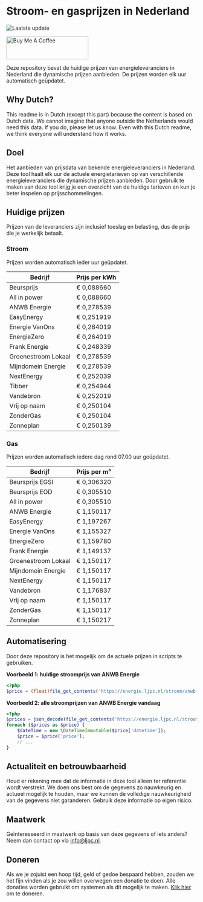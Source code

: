 # Stroom- en gasprijzen in Nederland

![Laatste update](https://img.shields.io/badge/laatste%20update-2025--09--02%2006%3A00%20CET-brightgreen)

<a href="https://www.buymeacoffee.com/Lars-" target="_blank"><img src="https://cdn.buymeacoffee.com/buttons/v2/default-orange.png" alt="Buy Me A Coffee" height="60" style="height: 60px !important;width: 217px !important;" ></a>

Deze repository bevat de huidige prijzen van energieleveranciers in Nederland die dynamische prijzen aanbieden. De prijzen worden elk uur automatisch geüpdatet.

## Why Dutch?

This readme is in Dutch (except this part) because the content is based on Dutch data. We cannot imagine that anyone outside the Netherlands would need this data. If you do, please let us know. Even with this Dutch readme, we think
everyone will understand how it works.

## Doel

Het aanbieden van prijsdata van bekende energieleveranciers in Nederland. Deze tool haalt elk uur de actuele energietarieven op van verschillende energieleveranciers die dynamische prijzen aanbieden. Door gebruik te maken van deze tool
krijg je een overzicht van de huidige tarieven en kun je beter inspelen op prijsschommelingen.

## Huidige prijzen

Prijzen van de leveranciers zijn inclusief toeslag en belasting, dus de prijs die je werkelijk betaalt.

### Stroom

Prijzen worden automatisch ieder uur geüpdatet.

 Bedrijf | Prijs per kWh 
---------|---------------
Beursprijs | € 0,088660
All in power | € 0,088660
ANWB Energie | € 0,278539
EasyEnergy | € 0,251919
Energie VanOns | € 0,264019
EnergieZero | € 0,264019
Frank Energie | € 0,248339
Groenestroom Lokaal | € 0,278539
Mijndomein Energie | € 0,278539
NextEnergy | € 0,252039
Tibber | € 0,254944
Vandebron | € 0,252019
Vrij op naam | € 0,250104
ZonderGas | € 0,250104
Zonneplan | € 0,250139


### Gas

Prijzen worden automatisch iedere dag rond 07.00 uur geüpdatet.

 Bedrijf | Prijs per m³ 
---------|--------------
Beursprijs EGSI | € 0,306320
Beursprijs EOD | € 0,305510
All in power | € 0,305510
ANWB Energie | € 1,150117
EasyEnergy | € 1,197267
Energie VanOns | € 1,155327
EnergieZero | € 1,159780
Frank Energie | € 1,149137
Groenestroom Lokaal | € 1,150117
Mijndomein Energie | € 1,150117
NextEnergy | € 1,150117
Vandebron | € 1,176837
Vrij op naam | € 1,150117
ZonderGas | € 1,150117
Zonneplan | € 1,150217


## Automatisering

Door deze repository is het mogelijk om de actuele prijzen in scripts te gebruiken.

**Voorbeeld 1: huidige stroomprijs van ANWB Energie**

```php
<?php
$price = (float)file_get_contents('https://energie.ljpc.nl/stroom/anwb-energie-nu.txt');

```

**Voorbeeld 2: alle stroomprijzen van ANWB Energie vandaag**

```php
<?php
$prices = json_decode(file_get_contents('https://energie.ljpc.nl/stroom/all-in-power-vandaag.json'),true);
foreach ($prices as $price) {
    $dateTime = new \DateTimeImmutable($price['datetime']);
    $price = $price['price'];
    // ...
}
```

## Actualiteit en betrouwbaarheid

Houd er rekening mee dat de informatie in deze tool alleen ter referentie wordt verstrekt. We doen ons best om de gegevens zo nauwkeurig en actueel mogelijk te houden, maar we kunnen de volledige nauwkeurigheid van de gegevens niet
garanderen. Gebruik deze informatie op eigen risico.

## Maatwerk

Geïnteresseerd in maatwerk op basis van deze gegevens of iets anders? Neem dan contact op
via [info@ljpc.nl](mailto:info@ljpc.nl?subject=Energie%20prijzen).

## Doneren

Als we je zojuist een hoop tijd, geld of gedoe bespaard hebben, zouden we het fijn vinden als je zou willen overwegen een
donatie te doen. Alle donaties worden gebruikt om systemen als dit mogelijk te
maken. [Klik hier](https://www.buymeacoffee.com/Lars-) om te doneren.
